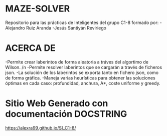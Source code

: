 # MAZE-SOLVER
Repositorio para las prácticas de Inteligentes del grupo C1-8 formado por:
  -Alejandro Ruiz Aranda 
  -Jesús Santiyán Reviriego
# ACERCA DE
  -Permite crear laberintos de forma aleatoria a tráves del algortimo de Wilson. /n
  -Permite resolver laberintos que se cargarán a través de ficheros json.
  -La solución de los laberintos se exporta tanto en fichero json, como de forma gráfica.
  -Maneja varias heurísticas para obtener las soluciones óptimas en cada caso: profundidad, anchura, A*, coste uniforme y greedy.
# Sitio Web Generado con documentación DOCSTRING
  https://alexra99.github.io/SI_C1-8/
